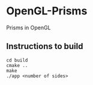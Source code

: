 # OpenGL-Prisms
Prisms in OpenGL

## Instructions to build
```
cd build 
cmake .. 
make
./app <number of sides>
```
